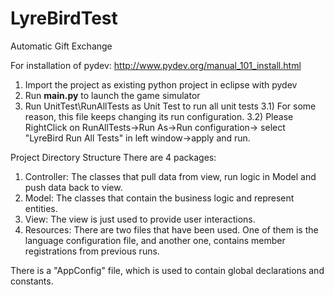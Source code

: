 # LyreBirdTest
Automatic Gift Exchange

For installation of pydev:
http://www.pydev.org/manual_101_install.html


1) Import the project as existing python project in eclipse with pydev
2) Run __main.py__  to launch the game simulator
3) Run UnitTest\RunAllTests as Unit Test to run all unit tests
	3.1) For some reason, this file keeps changing its run configuration.
	3.2) Please RightClick on RunAllTests->Run As->Run configuration-> select "LyreBird Run All Tests" in left window->apply and run.



Project Directory Structure
There are 4 packages:
1) Controller: The classes that pull data from view, run logic in Model and push data back to view.
2) Model: The classes that contain the business logic and represent entities.
3) View: The view is just used to provide user interactions.
4) Resources: There are two files that have been used. One of them is the language configuration file, and another one, contains member registrations from previous runs.

There is a "AppConfig" file, which is used to contain global declarations and constants.
